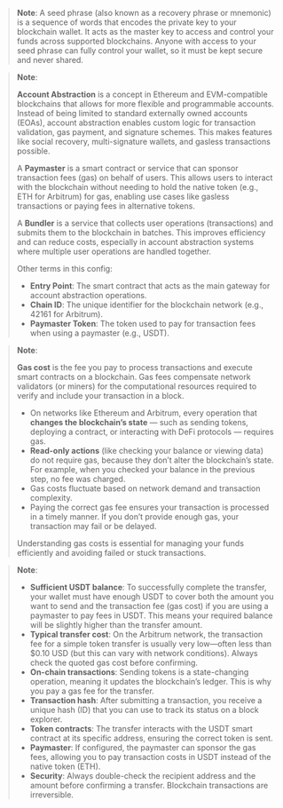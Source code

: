 
> **Note**: A seed phrase (also known as a recovery phrase or mnemonic) is a sequence of words that encodes the private key to your blockchain wallet. It acts as the master key to access and control your funds across supported blockchains. Anyone with access to your seed phrase can fully control your wallet, so it must be kept secure and never shared.

> **Note**:
>
> **Account Abstraction** is a concept in Ethereum and EVM-compatible blockchains that allows for more flexible and programmable accounts. Instead of being limited to standard externally owned accounts (EOAs), account abstraction enables custom logic for transaction validation, gas payment, and signature schemes. This makes features like social recovery, multi-signature wallets, and gasless transactions possible.
>
> A **Paymaster** is a smart contract or service that can sponsor transaction fees (gas) on behalf of users. This allows users to interact with the blockchain without needing to hold the native token (e.g., ETH for Arbitrum) for gas, enabling use cases like gasless transactions or paying fees in alternative tokens.
>
> A **Bundler** is a service that collects user operations (transactions) and submits them to the blockchain in batches. This improves efficiency and can reduce costs, especially in account abstraction systems where multiple user operations are handled together.
>
>
> Other terms in this config:
> - **Entry Point**: The smart contract that acts as the main gateway for account abstraction operations.
> - **Chain ID**: The unique identifier for the blockchain network (e.g., 42161 for Arbitrum).
> - **Paymaster Token**: The token used to pay for transaction fees when using a paymaster (e.g., USDT).

> **Note**:
>
> **Gas cost** is the fee you pay to process transactions and execute smart contracts on a blockchain. Gas fees compensate network validators (or miners) for the computational resources required to verify and include your transaction in a block.
> - On networks like Ethereum and Arbitrum, every operation that **changes the blockchain’s state** — such as sending tokens, deploying a contract, or interacting with DeFi protocols — requires gas.
> - **Read-only actions** (like checking your balance or viewing data) do not require gas, because they don’t alter the blockchain’s state. For example, when you checked your balance in the previous step, no fee was charged.
> - Gas costs fluctuate based on network demand and transaction complexity.
> - Paying the correct gas fee ensures your transaction is processed in a timely manner. If you don’t provide enough gas, your transaction may fail or be delayed.
>
> Understanding gas costs is essential for managing your funds efficiently and avoiding failed or stuck transactions.

> **Note**:
> - **Sufficient USDT balance**: To successfully complete the transfer, your wallet must have enough USDT to cover both the amount you want to send and the transaction fee (gas cost) if you are using a paymaster to pay fees in USDT. This means your required balance will be slightly higher than the transfer amount.
> - **Typical transfer cost**: On the Arbitrum network, the transaction fee for a simple token transfer is usually very low—often less than $0.10 USD (but this can vary with network conditions). Always check the quoted gas cost before confirming.
> - **On-chain transactions**: Sending tokens is a state-changing operation, meaning it updates the blockchain’s ledger. This is why you pay a gas fee for the transfer.
> - **Transaction hash**: After submitting a transaction, you receive a unique hash (ID) that you can use to track its status on a block explorer.
> - **Token contracts**: The transfer interacts with the USDT smart contract at its specific address, ensuring the correct token is sent.
> - **Paymaster**: If configured, the paymaster can sponsor the gas fees, allowing you to pay transaction costs in USDT instead of the native token (ETH).
> - **Security**: Always double-check the recipient address and the amount before confirming a transfer. Blockchain transactions are irreversible.
